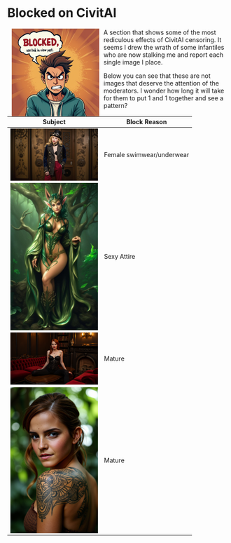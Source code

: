 # Blocked on CivitAI

<img align="left" width="200" src="ComfyUI_6.png" hspace="10">

 A section that shows some of the most rediculous effects of CivitAI censoring. It seems I drew the wrath of some infantiles who are now stalking me and report each single image I place.
 
 Below you can see that these are not images that deserve the attention of the moderators. I wonder how long it will take for them to put 1 and 1 together and see a pattern?

| Subject | Block Reason |
| ------- | ------------ |
|<img align="left" width="200" src="Chloe GraceMoretzFlux.jpeg">| Female swimwear/underwear |
|<img align="left" width="200" src="arianagrande.jpeg">| Sexy Attire |
|<img align="left" width="200" src="emmastone.png">| Mature |
|<img align="left" width="200" src="emmawatson.png">| Mature |

